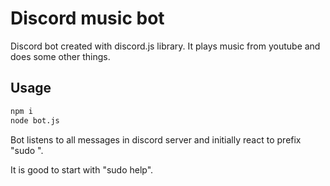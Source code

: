 # Discord music bot

Discord bot created with discord.js library. It plays music from youtube and does some other things.

## Usage

```bash
npm i
node bot.js
```

Bot listens to all messages in discord server and initially react to prefix "sudo ".

It is good to start with "sudo help".